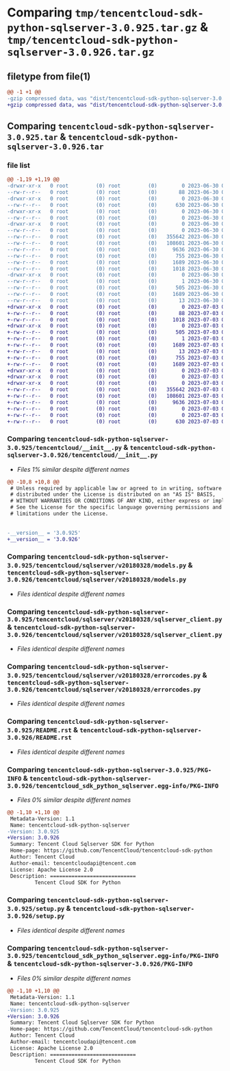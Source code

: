 # Comparing `tmp/tencentcloud-sdk-python-sqlserver-3.0.925.tar.gz` & `tmp/tencentcloud-sdk-python-sqlserver-3.0.926.tar.gz`

## filetype from file(1)

```diff
@@ -1 +1 @@
-gzip compressed data, was "dist/tencentcloud-sdk-python-sqlserver-3.0.925.tar", last modified: Fri Jun 30 02:21:06 2023, max compression
+gzip compressed data, was "dist/tencentcloud-sdk-python-sqlserver-3.0.926.tar", last modified: Mon Jul  3 00:33:29 2023, max compression
```

## Comparing `tencentcloud-sdk-python-sqlserver-3.0.925.tar` & `tencentcloud-sdk-python-sqlserver-3.0.926.tar`

### file list

```diff
@@ -1,19 +1,19 @@
-drwxr-xr-x   0 root         (0) root         (0)        0 2023-06-30 02:21:06.000000 tencentcloud-sdk-python-sqlserver-3.0.925/
--rw-r--r--   0 root         (0) root         (0)       88 2023-06-30 02:21:06.000000 tencentcloud-sdk-python-sqlserver-3.0.925/setup.cfg
-drwxr-xr-x   0 root         (0) root         (0)        0 2023-06-30 02:21:06.000000 tencentcloud-sdk-python-sqlserver-3.0.925/tencentcloud/
--rw-r--r--   0 root         (0) root         (0)      630 2023-06-30 02:21:06.000000 tencentcloud-sdk-python-sqlserver-3.0.925/tencentcloud/__init__.py
-drwxr-xr-x   0 root         (0) root         (0)        0 2023-06-30 02:21:06.000000 tencentcloud-sdk-python-sqlserver-3.0.925/tencentcloud/sqlserver/
--rw-r--r--   0 root         (0) root         (0)        0 2023-06-30 02:21:06.000000 tencentcloud-sdk-python-sqlserver-3.0.925/tencentcloud/sqlserver/__init__.py
-drwxr-xr-x   0 root         (0) root         (0)        0 2023-06-30 02:21:06.000000 tencentcloud-sdk-python-sqlserver-3.0.925/tencentcloud/sqlserver/v20180328/
--rw-r--r--   0 root         (0) root         (0)        0 2023-06-30 02:21:06.000000 tencentcloud-sdk-python-sqlserver-3.0.925/tencentcloud/sqlserver/v20180328/__init__.py
--rw-r--r--   0 root         (0) root         (0)   355642 2023-06-30 02:21:06.000000 tencentcloud-sdk-python-sqlserver-3.0.925/tencentcloud/sqlserver/v20180328/models.py
--rw-r--r--   0 root         (0) root         (0)   108601 2023-06-30 02:21:06.000000 tencentcloud-sdk-python-sqlserver-3.0.925/tencentcloud/sqlserver/v20180328/sqlserver_client.py
--rw-r--r--   0 root         (0) root         (0)     9636 2023-06-30 02:21:06.000000 tencentcloud-sdk-python-sqlserver-3.0.925/tencentcloud/sqlserver/v20180328/errorcodes.py
--rw-r--r--   0 root         (0) root         (0)      755 2023-06-30 02:21:06.000000 tencentcloud-sdk-python-sqlserver-3.0.925/README.rst
--rw-r--r--   0 root         (0) root         (0)     1689 2023-06-30 02:21:06.000000 tencentcloud-sdk-python-sqlserver-3.0.925/PKG-INFO
--rw-r--r--   0 root         (0) root         (0)     1018 2023-06-30 02:21:06.000000 tencentcloud-sdk-python-sqlserver-3.0.925/setup.py
-drwxr-xr-x   0 root         (0) root         (0)        0 2023-06-30 02:21:06.000000 tencentcloud-sdk-python-sqlserver-3.0.925/tencentcloud_sdk_python_sqlserver.egg-info/
--rw-r--r--   0 root         (0) root         (0)        1 2023-06-30 02:21:06.000000 tencentcloud-sdk-python-sqlserver-3.0.925/tencentcloud_sdk_python_sqlserver.egg-info/dependency_links.txt
--rw-r--r--   0 root         (0) root         (0)      505 2023-06-30 02:21:06.000000 tencentcloud-sdk-python-sqlserver-3.0.925/tencentcloud_sdk_python_sqlserver.egg-info/SOURCES.txt
--rw-r--r--   0 root         (0) root         (0)     1689 2023-06-30 02:21:06.000000 tencentcloud-sdk-python-sqlserver-3.0.925/tencentcloud_sdk_python_sqlserver.egg-info/PKG-INFO
--rw-r--r--   0 root         (0) root         (0)       13 2023-06-30 02:21:06.000000 tencentcloud-sdk-python-sqlserver-3.0.925/tencentcloud_sdk_python_sqlserver.egg-info/top_level.txt
+drwxr-xr-x   0 root         (0) root         (0)        0 2023-07-03 00:33:29.000000 tencentcloud-sdk-python-sqlserver-3.0.926/
+-rw-r--r--   0 root         (0) root         (0)       88 2023-07-03 00:33:29.000000 tencentcloud-sdk-python-sqlserver-3.0.926/setup.cfg
+-rw-r--r--   0 root         (0) root         (0)     1018 2023-07-03 00:33:29.000000 tencentcloud-sdk-python-sqlserver-3.0.926/setup.py
+drwxr-xr-x   0 root         (0) root         (0)        0 2023-07-03 00:33:29.000000 tencentcloud-sdk-python-sqlserver-3.0.926/tencentcloud_sdk_python_sqlserver.egg-info/
+-rw-r--r--   0 root         (0) root         (0)      505 2023-07-03 00:33:29.000000 tencentcloud-sdk-python-sqlserver-3.0.926/tencentcloud_sdk_python_sqlserver.egg-info/SOURCES.txt
+-rw-r--r--   0 root         (0) root         (0)        1 2023-07-03 00:33:29.000000 tencentcloud-sdk-python-sqlserver-3.0.926/tencentcloud_sdk_python_sqlserver.egg-info/dependency_links.txt
+-rw-r--r--   0 root         (0) root         (0)     1689 2023-07-03 00:33:29.000000 tencentcloud-sdk-python-sqlserver-3.0.926/tencentcloud_sdk_python_sqlserver.egg-info/PKG-INFO
+-rw-r--r--   0 root         (0) root         (0)       13 2023-07-03 00:33:29.000000 tencentcloud-sdk-python-sqlserver-3.0.926/tencentcloud_sdk_python_sqlserver.egg-info/top_level.txt
+-rw-r--r--   0 root         (0) root         (0)      755 2023-07-03 00:33:29.000000 tencentcloud-sdk-python-sqlserver-3.0.926/README.rst
+-rw-r--r--   0 root         (0) root         (0)     1689 2023-07-03 00:33:29.000000 tencentcloud-sdk-python-sqlserver-3.0.926/PKG-INFO
+drwxr-xr-x   0 root         (0) root         (0)        0 2023-07-03 00:33:29.000000 tencentcloud-sdk-python-sqlserver-3.0.926/tencentcloud/
+drwxr-xr-x   0 root         (0) root         (0)        0 2023-07-03 00:33:29.000000 tencentcloud-sdk-python-sqlserver-3.0.926/tencentcloud/sqlserver/
+drwxr-xr-x   0 root         (0) root         (0)        0 2023-07-03 00:33:29.000000 tencentcloud-sdk-python-sqlserver-3.0.926/tencentcloud/sqlserver/v20180328/
+-rw-r--r--   0 root         (0) root         (0)   355642 2023-07-03 00:33:29.000000 tencentcloud-sdk-python-sqlserver-3.0.926/tencentcloud/sqlserver/v20180328/models.py
+-rw-r--r--   0 root         (0) root         (0)   108601 2023-07-03 00:33:29.000000 tencentcloud-sdk-python-sqlserver-3.0.926/tencentcloud/sqlserver/v20180328/sqlserver_client.py
+-rw-r--r--   0 root         (0) root         (0)     9636 2023-07-03 00:33:29.000000 tencentcloud-sdk-python-sqlserver-3.0.926/tencentcloud/sqlserver/v20180328/errorcodes.py
+-rw-r--r--   0 root         (0) root         (0)        0 2023-07-03 00:33:29.000000 tencentcloud-sdk-python-sqlserver-3.0.926/tencentcloud/sqlserver/v20180328/__init__.py
+-rw-r--r--   0 root         (0) root         (0)        0 2023-07-03 00:33:29.000000 tencentcloud-sdk-python-sqlserver-3.0.926/tencentcloud/sqlserver/__init__.py
+-rw-r--r--   0 root         (0) root         (0)      630 2023-07-03 00:33:29.000000 tencentcloud-sdk-python-sqlserver-3.0.926/tencentcloud/__init__.py
```

### Comparing `tencentcloud-sdk-python-sqlserver-3.0.925/tencentcloud/__init__.py` & `tencentcloud-sdk-python-sqlserver-3.0.926/tencentcloud/__init__.py`

 * *Files 1% similar despite different names*

```diff
@@ -10,8 +10,8 @@
 # Unless required by applicable law or agreed to in writing, software
 # distributed under the License is distributed on an "AS IS" BASIS,
 # WITHOUT WARRANTIES OR CONDITIONS OF ANY KIND, either express or implied.
 # See the License for the specific language governing permissions and
 # limitations under the License.
 
 
-__version__ = '3.0.925'
+__version__ = '3.0.926'
```

### Comparing `tencentcloud-sdk-python-sqlserver-3.0.925/tencentcloud/sqlserver/v20180328/models.py` & `tencentcloud-sdk-python-sqlserver-3.0.926/tencentcloud/sqlserver/v20180328/models.py`

 * *Files identical despite different names*

### Comparing `tencentcloud-sdk-python-sqlserver-3.0.925/tencentcloud/sqlserver/v20180328/sqlserver_client.py` & `tencentcloud-sdk-python-sqlserver-3.0.926/tencentcloud/sqlserver/v20180328/sqlserver_client.py`

 * *Files identical despite different names*

### Comparing `tencentcloud-sdk-python-sqlserver-3.0.925/tencentcloud/sqlserver/v20180328/errorcodes.py` & `tencentcloud-sdk-python-sqlserver-3.0.926/tencentcloud/sqlserver/v20180328/errorcodes.py`

 * *Files identical despite different names*

### Comparing `tencentcloud-sdk-python-sqlserver-3.0.925/README.rst` & `tencentcloud-sdk-python-sqlserver-3.0.926/README.rst`

 * *Files identical despite different names*

### Comparing `tencentcloud-sdk-python-sqlserver-3.0.925/PKG-INFO` & `tencentcloud-sdk-python-sqlserver-3.0.926/tencentcloud_sdk_python_sqlserver.egg-info/PKG-INFO`

 * *Files 0% similar despite different names*

```diff
@@ -1,10 +1,10 @@
 Metadata-Version: 1.1
 Name: tencentcloud-sdk-python-sqlserver
-Version: 3.0.925
+Version: 3.0.926
 Summary: Tencent Cloud Sqlserver SDK for Python
 Home-page: https://github.com/TencentCloud/tencentcloud-sdk-python
 Author: Tencent Cloud
 Author-email: tencentcloudapi@tencent.com
 License: Apache License 2.0
 Description: ============================
         Tencent Cloud SDK for Python
```

### Comparing `tencentcloud-sdk-python-sqlserver-3.0.925/setup.py` & `tencentcloud-sdk-python-sqlserver-3.0.926/setup.py`

 * *Files identical despite different names*

### Comparing `tencentcloud-sdk-python-sqlserver-3.0.925/tencentcloud_sdk_python_sqlserver.egg-info/PKG-INFO` & `tencentcloud-sdk-python-sqlserver-3.0.926/PKG-INFO`

 * *Files 0% similar despite different names*

```diff
@@ -1,10 +1,10 @@
 Metadata-Version: 1.1
 Name: tencentcloud-sdk-python-sqlserver
-Version: 3.0.925
+Version: 3.0.926
 Summary: Tencent Cloud Sqlserver SDK for Python
 Home-page: https://github.com/TencentCloud/tencentcloud-sdk-python
 Author: Tencent Cloud
 Author-email: tencentcloudapi@tencent.com
 License: Apache License 2.0
 Description: ============================
         Tencent Cloud SDK for Python
```

